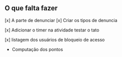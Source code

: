 ## O que falta fazer

[x] A parte de denunciar
  [x] Criar os tipos de denuncia

[x] Adicionar o timer na atividade testar o tato

[x] listagem dos usuários de bloqueio de acesso

- Computação dos pontos

